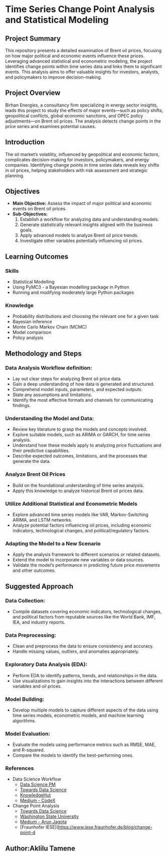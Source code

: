 # Time Series Change Point Analysis and Statistical Modeling

## Project Summary
This repository presents a detailed examination of Brent oil prices, focusing on how major political and economic events influence these prices. Leveraging advanced statistical and econometric modeling, the project identifies change points within time series data and links them to significant events. This analysis aims to offer valuable insights for investors, analysts, and policymakers to improve decision-making.

## Project Overview
Birhan Energies, a consultancy firm specializing in energy sector insights, leads this project to study the effects of major events—such as policy shifts, geopolitical conflicts, global economic sanctions, and OPEC policy adjustments—on Brent oil prices. The analysis detects change points in the price series and examines potential causes.

## Introduction
The oil market’s volatility, influenced by geopolitical and economic factors, complicates decision-making for investors, policymakers, and energy companies. Identifying change points in time series data reveals key shifts in oil prices, helping stakeholders with risk assessment and strategic planning.

## Objectives
- **Main Objective:** Assess the impact of major political and economic events on Brent oil prices.
- **Sub-Objectives:**
  1. Establish a workflow for analyzing data and understanding models.
  2. Generate statistically relevant insights aligned with the business goals.
  3. Apply advanced models to analyze Brent oil price trends.
  4. Investigate other variables potentially influencing oil prices.

## Learning Outcomes
### Skills
- Statistical Modelling
- Using PyMC3 - a Bayesian modelling package in Python
- Running and modifying moderately large Python packages

### Knowledge
- Probability distributions and choosing the relevant one for a given task
- Bayesian inference
- Monte Carlo Markov Chain (MCMC)
- Model comparison
- Policy analysis

## Methodology and Steps
### Data Analysis Workflow definition:
- Lay out clear steps for analyzing Brent oil price data.
- Gain a deep understanding of how data is generated and structured.
- Comprehend model inputs, parameters, and expected outputs.
- State any assumptions and limitations.
- Identify the most effective formats and channels for communicating findings.

### Understanding the Model and Data:
- Review key literature to grasp the models and concepts involved.
- Explore suitable models, such as ARIMA or GARCH, for time series analysis.
- Understand how these models apply to analyzing price fluctuations and their predictive capabilities.
- Describe expected outcomes, limitations, and the processes that generate the data.

### Analyze Brent Oil Prices
- Build on the foundational understanding of time series analysis.
- Apply this knowledge to analyze historical Brent oil prices data.

### Utilize Additional Statistical and Econometric Models
- Explore advanced time series models like VAR, Markov-Switching ARIMA, and LSTM networks.
- Analyze potential factors influencing oil prices, including economic indicators, technological changes, and political/regulatory factors.

### Adapting the Model to a New Scenario
- Apply the analysis framework to different scenarios or related datasets.
- Extend the model to incorporate new variables or data sources.
- Validate the model’s performance in predicting future price movements and other outcomes.

## Suggested Approach
### Data Collection:
- Compile datasets covering economic indicators, technological changes, and political factors from reputable sources like the World Bank, IMF, IEA, and industry reports.

### Data Preprocessing:
- Clean and preprocess the data to ensure consistency and accuracy.
- Handle missing values, outliers, and anomalies appropriately.

### Exploratory Data Analysis (EDA):
- Perform EDA to identify patterns, trends, and relationships in the data.
- Use visualizations to gain insights into the interactions between different variables and oil prices.

### Model Building:
- Develop multiple models to capture different aspects of the data using time series models, econometric models, and machine learning algorithms.

### Model Evaluation:
- Evaluate the models using performance metrics such as RMSE, MAE, and R-squared.
- Compare the models to identify the best-performing ones.


### References
- Data Science Workflow
  - [Data Science PM](https://www.datascience-pm.com/data-science-workflow/)
  - [Towards Data Science](https://towardsdatascience.com/mastering-the-data-science-workflow-2a47d8b613c4)
  - [KnowledgeHut](https://www.knowledgehut.com/blog/data-science/data-science-workflow)
  - [Medium - CodeX](https://medium.com/codex/a-comprehensive-guide-to-master-the-data-science-workflow-739295117d67)
- Change Point Analysis
  - [Towards Data Science](https://towardsdatascience.com/change-point-detection-a-bayesian-approach-8eb3cfca4a6e)
  - [Washington State University](https://eecs.wsu.edu/~cook/pubs/kais16.2.pdf)
  - [Medium - Arun Jagota](https://jagota-arun.medium.com/change-point-detection-in-time-series-bcf01409010e)
  - [Fraunhofer IESE](https://www.iese.fraunhofer.de/blog/change-point-d
## Author:Aklilu Tamene